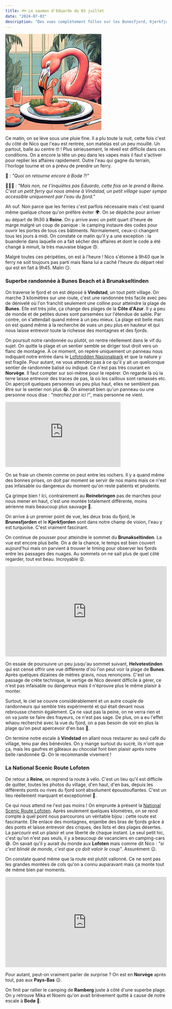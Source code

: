 ```yaml
---
title: 🐟 Le saumon d'Eduardo du 03 juillet
date: "2024-07-03"
description: "Des vues complètement folles sur les Bunesfjord, Kjerkfjord et Reinefjord avant de regagner la National Scenic Route Lofoten !"
---
```


![Saumon d'Eduardo](../saumon_eduardo.png)

Ce matin, on se lève sous une pluie fine. Il a plu toute la nuit, cette fois c'est du côté de Nico que l'eau est rentrée, son matelas est un peu mouillé. Un partout, balle au centre 🤓 ! Plus sérieusement, le réveil est difficile dans ces conditions. On a encore la tête un peu dans les vapes mais il faut s'activer pour replier les affaires rapidement. Outre l'eau qui gagne du terrain, l'horloge tourne et on a prévu de prendre un ferry.

🦩 : *"Quoi on retourne encore à Bodø ?!"*

💁🏼‍♀️ : *"Mais non, ne t'inquiètes pas Eduardo, cette fois on le prend à Reine. C'est un petit ferry qui nous amène à Vindstad, un petit village super sympa accessible uniquement par l'eau du fjord."*

Ah ouf. Non parce que les ferries c'est parfois nécessaire mais c'est quand même quelque chose qu'on préfère éviter 🌍. On se dépêche pour arriver au départ de 9h30 à **Reine**. On y arrive avec un petit quart d'heure de marge malgré un coup de panique : le camping instaure des codes pour ouvrir les portes de tous ces bâtiments. Normalement, ceux-ci changent tous les jours à midi. On constate ce matin qu'il y a une exception : la buanderie dans laquelle on a fait sécher des affaires et dont le code a été changé à minuit, la très mauvaise blague 😠. 

Malgré toutes ces péripéties, on est à l'heure ! Nico s'étonne à 9h40 que le ferry ne soit toujours pas parti mais Nana lui a caché l'heure du départ réel qui est en fait à 9h45. Malin 😏.

### Superbe randonnée à Bunes Beach et à Brunakseltinden 

On traverse le fjord et on est déposé à **Vindstad**, un tout petit village. On marche 3 kilomètres sur une route, c'est une randonnée très facile avec peu de dénivelé où l'on franchit seulement une colline pour atteindre la plage de **Bunes**. Elle est très jolie, ça change des plages de la **Côte d'Azur**. Il y a peu de monde et de petites dunes sont parsemées sur l'étendue de sable. Par contre, on s'attendait quand même à un peu mieux. La plage est belle mais on est quand même à la recherche de vues un peu plus en hauteur et qui nous laisse entrevoir toute la richesse des montagnes et des fjords.

On poursuit notre randonnée ou plutôt, on rentre réellement dans le vif du sujet. On quitte la plage et un sentier semble se diriger tout droit vers un flanc de montagne. À ce moment, on repère uniquement un panneau nous indiquant notre entrée dans le [Lofotodden Nasjonalpark](https://visitlofoten.com/en/topic/lofotodden-nasjonalpark/) et que la nature y est fragile. Pour autant, ne vous attendez pas à ce qu'il y ait un quelconque sentier de randonnée balisé ou indiqué. Ce n'est pas très courant en **Norvège**. Il faut compter sur soi-même pour le repérer. On regarde là où la terre laisse entrevoir des traces de pas, là où les cailloux sont ramassés etc. On aperçoit quelques personnes un peu plus haut, elles ne semblent pas être sur le sentier non plus 😂. On aimerait bien qu'un panneau ou une personne nous dise : *"marchez par ici !"*, mais personne ne vient.

<iframe width="360" height="202.5" src="https://www.youtube-nocookie.com/embed/pL4uESRCnv8?si=uCt2aiDalWQ2H1JH" title="YouTube video player" frameborder="0" allow="accelerometer; autoplay; clipboard-write; encrypted-media; gyroscope; picture-in-picture; web-share"></iframe>

On se fraie un chemin comme on peut entre les rochers. Il y a quand même des bonnes prises, on doit par moment se servir de nos mains mais ce n'est pas infaisable ou dangereux du moment qu'on reste patients et prudents.

Ça grimpe bien ! Ici, contrairement au **Reinebringen** pas de marches pour nous mener en haut, c'est une montée totalement différente, moins aérienne mais beaucoup plus sauvage 🤠.

On arrive à un premier point de vue, les deux bras du fjord, le **Brunesfjorden** et le **Kjerkfjorden** sont dans notre champ de vision, l'eau y est turquoise. C'est vraiment fascinant.
 
On continue de pousser pour atteindre le sommet du **Brunakseltinden**. La vue est encore plus belle. On a de la chance, le temps est bien couvert aujourd'hui mais on parvient à trouver le timing pour observer les fjords entre les passages des nuages. Au sommets on ne sait plus de quel côté regarder, tout est beau. Incroyable 😲. 

<div style="width: 100%; height: 0; position: relative; padding-bottom: 56%;"><iframe src="https://giphy.com/embed/L2kpmmGJk8evrs26iE" style="top: 0; left: 0; width: 100%; height: 100%; position: absolute; border: 0;" allowfullscreen scrolling="no" allow="encrypted-media;" class="giphy-embed"></iframe></div> 

On essaie de poursuivre un peu jusqu'au sommet suivant, **Helvetestinden** qui est censé offrir une vue différente d'où l'on peut voir la plage de **Bunes**. Après quelques dizaines de mètres gravis, nous renonçons. C'est un passage de crête technique, le vertige de Nico devient difficile à gérer, ce n'est pas infaisable ou dangereux mais il n'éprouve plus le même plaisir à monter.

Surtout, le ciel se couvre considérablement et un autre couple de randonneurs qui semble très expérimenté et qui était devant nous rebrousse chemin également. Ça ne vaut pas la peine, on ne verra rien et on va juste se faire des frayeurs, ce n'est pas sage. De plus, on a eu l'effet whaou recherché avec la vue du fjord, on a pas besoin de voir en plus la plage qu'on peut apercevoir d'en bas 🙂.

On termine notre escale à **Vindstad** en allant nous restaurer au seul café du village, tenu par des bénévoles. On y mange surtout du sucré, ils n'ont que ça, mais les gaufres et gâteaux au chocolat font bien plaisir après notre belle randonnée 😋. On le recommande vivement !

### La National Scenic Route Lofoten

De retour à **Reine**, on reprend la route à vélo. C'est un lieu qu'il est difficile de quitter, toutes les photos du village, d'en haut, d'en bas, depuis les différents ponts ou rives du fjord sont absolument époustouflantes. C'est un lieu réellement marquant et exceptionnel 🤗.

Ce qui nous attend ne l'est pas moins ! On emprunte à présent la [National Scenic Route Lofoten](https://www.nasjonaleturistveger.no/en/routes/lofoten/). Après seulement quelques kilomètres, on se rend compte à quel point nous parcourons un véritable bijou : cette route est fascinante. Elle enlace des montagnes, enjambe des bras de fjords grâce à des ponts et laisse entrevoir des criques, des îlots et des plages désertes. La parcourir est un plaisir et une liberté de chaque instant. Le seul petit hic, c'est qu'on n'est pas seuls, il y a beaucoup de vacanciers en camping-cars 😅. On savait qu'il y aurait du monde aux **Lofoten** mais comme dit Nico : *"si c'est blindé de monde, c'est que ça doit valoir le coup"*. Assurément 😉.

On constate quand même que la route est plutôt vallonné. Ce ne sont pas les grandes montées de cols qu'on a connu auparavant mais ça monte tout de même bien par moments.

<div style="width: 100%; height: 0; position: relative; padding-bottom: 56%;"><iframe src="https://giphy.com/embed/RQ6zne6AKjRFB71udT" style="top: 0; left: 0; width: 100%; height: 100%; position: absolute; border: 0;" allowfullscreen scrolling="no" allow="encrypted-media;" class="giphy-embed"></iframe></div> 

Pour autant, peut-on vraiment parler de surprise ? On est en **Norvège** après tout, pas aux **Pays-Bas** 😉.

On finit par rallier le camping de **Ramberg** juste à côté d'une superbe plage. On y retrouve Mika et Noemi qu'on avait brièvement quitté à cause de notre escale à **Bodø** 🤗.